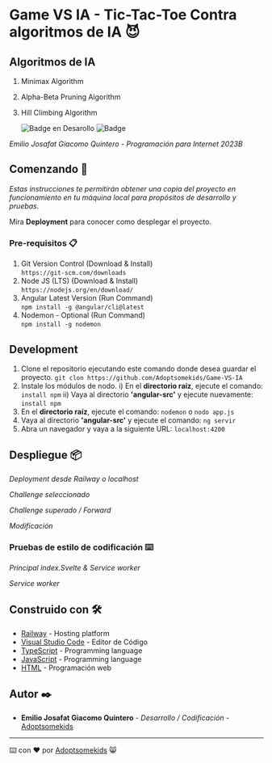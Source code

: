 # Game VS IA - Tic-Tac-Toe Contra algoritmos de IA 😈

## Algoritmos de IA
1. Minimax Algorithm
2. Alpha-Beta Pruning Algorithm
3. Hill Climbing Algorithm

   ![Badge en Desarollo](https://img.shields.io/badge/STATUS-Desarrollo%20Completo-blue)
   ![Badge](https://img.shields.io/pypi/status/aiogram.svg?style=flat-square)

_Emilio Josafat Giacomo Quintero - Programación para Internet 2023B_

## Comenzando 🚀

_Estas instrucciones te permitirán obtener una copia del proyecto en funcionamiento en tu máquina local para propósitos de desarrollo y pruebas._

Mira **Deployment** para conocer como desplegar el proyecto.


### Pre-requisitos 📋

1. Git Version Control (Download & Install)  
`https://git-scm.com/downloads`
2. Node JS (LTS) (Download & Install)  
`https://nodejs.org/en/download/`
3. Angular Latest Version (Run Command)  
`npm install -g @angular/cli@latest`
4. Nodemon - Optional (Run Command)  
`npm install -g nodemon`

## Development

1. Clone el repositorio ejecutando este comando donde desea guardar el proyecto.
`git clon https://github.com/Adoptsomekids/Game-VS-IA`
2. Instale los módulos de nodo.
i) En el **directorio raíz**, ejecute el comando:
`install npm`
ii) Vaya al directorio **'angular-src'** y ejecute nuevamente:
`install npm`
3. En el **directorio raíz**, ejecute el comando:
`nodemon` o `nodo app.js`
4. Vaya al directorio **'angular-src'** y ejecute el comando:
`ng servir`
5. Abra un navegador y vaya a la siguiente URL:
`localhost:4200`

## Despliegue 📦

_Deployment desde Railway o localhost_


_Challenge seleccionado_


_Challenge superado / Forward_


_Modificación_


### Pruebas de estilo de codificación ⌨️

_Principal index.Svelte & Service worker_


_Service worker_


## Construido con 🛠️

* [Railway](https://railway.app) -  Hosting platform
* [Visual Studio Code](https://code.visualstudio.com/) - Editor de Código
* [TypeScript](https://www.typescriptlang.org/) - Programming language
* [JavaScript](https://developer.mozilla.org/en-US/docs/Web/JavaScript) - Programming language
* [HTML](https://html.com/document/) - Programación web

## Autor ✒️

* **Emilio Josafat Giacomo Quintero** - *Desarrollo / Codificación* - [Adoptsomekids](https://github.com/Adoptsomekids)

---
⌨️ con ❤️ por [Adoptsomekids](https://github.com/Adoptsomekids) 😸


